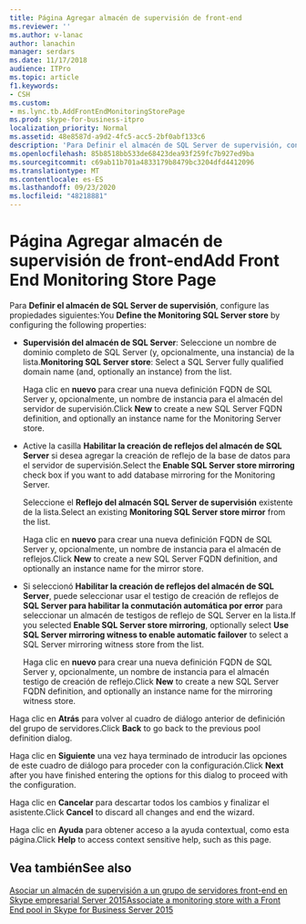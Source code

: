 ```yaml
---
title: Página Agregar almacén de supervisión de front-end
ms.reviewer: ''
ms.author: v-lanac
author: lanachin
manager: serdars
ms.date: 11/17/2018
audience: ITPro
ms.topic: article
f1.keywords:
- CSH
ms.custom:
- ms.lync.tb.AddFrontEndMonitoringStorePage
ms.prod: skype-for-business-itpro
localization_priority: Normal
ms.assetid: 48e8587d-a9d2-4fc5-acc5-2bf0abf133c6
description: 'Para Definir el almacén de SQL Server de supervisión, configure las propiedades siguientes:'
ms.openlocfilehash: 85b8518bb533de68423dea93f259fc7b927ed9ba
ms.sourcegitcommit: c69ab11b701a4833179b8479bc3204dfd4412096
ms.translationtype: MT
ms.contentlocale: es-ES
ms.lasthandoff: 09/23/2020
ms.locfileid: "48218881"
---
```

# <a name="add-front-end-monitoring-store-page"></a><span data-ttu-id="cb651-103">Página Agregar almacén de supervisión de front-end</span><span class="sxs-lookup"><span data-stu-id="cb651-103">Add Front End Monitoring Store Page</span></span>
 
<span data-ttu-id="cb651-104">Para **Definir el almacén de SQL Server de supervisión**, configure las propiedades siguientes:</span><span class="sxs-lookup"><span data-stu-id="cb651-104">You **Define the Monitoring SQL Server store** by configuring the following properties:</span></span>
  
- <span data-ttu-id="cb651-105">**Supervisión del almacén de SQL Server**: Seleccione un nombre de dominio completo de SQL Server (y, opcionalmente, una instancia) de la lista.</span><span class="sxs-lookup"><span data-stu-id="cb651-105">**Monitoring SQL Server store**: Select a SQL Server fully qualified domain name (and, optionally an instance) from the list.</span></span>
    
    <span data-ttu-id="cb651-106">Haga clic en **nuevo** para crear una nueva definición FQDN de SQL Server y, opcionalmente, un nombre de instancia para el almacén del servidor de supervisión.</span><span class="sxs-lookup"><span data-stu-id="cb651-106">Click **New** to create a new SQL Server FQDN definition, and optionally an instance name for the Monitoring Server store.</span></span>
    
- <span data-ttu-id="cb651-107">Active la casilla **Habilitar la creación de reflejos del almacén de SQL Server** si desea agregar la creación de reflejo de la base de datos para el servidor de supervisión.</span><span class="sxs-lookup"><span data-stu-id="cb651-107">Select the **Enable SQL Server store mirroring** check box if you want to add database mirroring for the Monitoring Server.</span></span>
    
    <span data-ttu-id="cb651-108">Seleccione el **Reflejo del almacén SQL Server de supervisión** existente de la lista.</span><span class="sxs-lookup"><span data-stu-id="cb651-108">Select an existing **Monitoring SQL Server store mirror** from the list.</span></span>
    
    <span data-ttu-id="cb651-109">Haga clic en **nuevo** para crear una nueva definición FQDN de SQL Server y, opcionalmente, un nombre de instancia para el almacén de reflejos.</span><span class="sxs-lookup"><span data-stu-id="cb651-109">Click **New** to create a new SQL Server FQDN definition, and optionally an instance name for the mirror store.</span></span>
    
- <span data-ttu-id="cb651-110">Si seleccionó **Habilitar la creación de reflejos del almacén de SQL Server**, puede seleccionar usar el testigo de creación de reflejos de **SQL Server para habilitar la conmutación automática por error** para seleccionar un almacén de testigos de reflejo de SQL Server en la lista.</span><span class="sxs-lookup"><span data-stu-id="cb651-110">If you selected **Enable SQL Server store mirroring**, optionally select **Use SQL Server mirroring witness to enable automatic failover** to select a SQL Server mirroring witness store from the list.</span></span>
    
    <span data-ttu-id="cb651-111">Haga clic en **nuevo** para crear una nueva definición FQDN de SQL Server y, opcionalmente, un nombre de instancia para el almacén testigo de creación de reflejo.</span><span class="sxs-lookup"><span data-stu-id="cb651-111">Click **New** to create a new SQL Server FQDN definition, and optionally an instance name for the mirroring witness store.</span></span>
    
<span data-ttu-id="cb651-112">Haga clic en **Atrás** para volver al cuadro de diálogo anterior de definición del grupo de servidores.</span><span class="sxs-lookup"><span data-stu-id="cb651-112">Click **Back** to go back to the previous pool definition dialog.</span></span>
  
<span data-ttu-id="cb651-113">Haga clic en **Siguiente** una vez haya terminado de introducir las opciones de este cuadro de diálogo para proceder con la configuración.</span><span class="sxs-lookup"><span data-stu-id="cb651-113">Click **Next** after you have finished entering the options for this dialog to proceed with the configuration.</span></span>
  
<span data-ttu-id="cb651-114">Haga clic en **Cancelar** para descartar todos los cambios y finalizar el asistente.</span><span class="sxs-lookup"><span data-stu-id="cb651-114">Click **Cancel** to discard all changes and end the wizard.</span></span>
  
<span data-ttu-id="cb651-115">Haga clic en **Ayuda** para obtener acceso a la ayuda contextual, como esta página.</span><span class="sxs-lookup"><span data-stu-id="cb651-115">Click **Help** to access context sensitive help, such as this page.</span></span>
  
## <a name="see-also"></a><span data-ttu-id="cb651-116">Vea también</span><span class="sxs-lookup"><span data-stu-id="cb651-116">See also</span></span>

[<span data-ttu-id="cb651-117">Asociar un almacén de supervisión a un grupo de servidores front-end en Skype empresarial Server 2015</span><span class="sxs-lookup"><span data-stu-id="cb651-117">Associate a monitoring store with a Front End pool in Skype for Business Server 2015</span></span>](../../deploy/deploy-monitoring/associate-a-monitoring-store.md)
